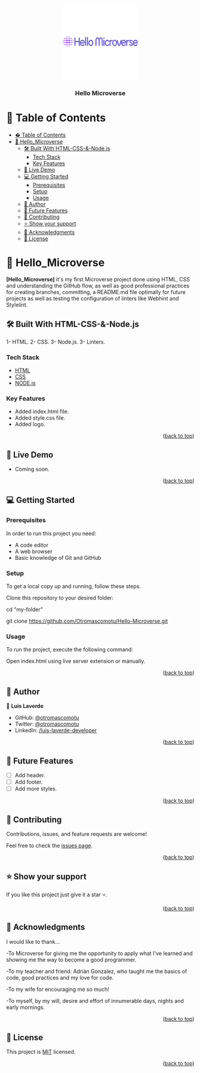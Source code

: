 <a name="readme-top"></a>

<div align="center">

  <img src="img/Hello_Microverse_Logo.png" alt="logo" width="200"  height="auto" />
  
  <br/>

  <h3><b>Hello Microverse</b><h3>

</div>

<!-- TABLE OF CONTENTS -->

# 📗 Table of Contents

- [� Table of Contents](#-table-of-contents)
- [📖 Hello\_Microverse ](#-hello_microverse-)
  - [🛠 Built With HTML-CSS-\&-Node.js](#-built-with-html-css--nodejs)
    - [Tech Stack ](#tech-stack-)
    - [Key Features ](#key-features-)
  - [🚀 Live Demo ](#-live-demo-)
  - [💻 Getting Started ](#-getting-started-)
    - [Prerequisites ](#prerequisites-)
    - [Setup](#setup)
    - [Usage](#usage)
  - [👥 Author ](#-author-)
  - [🔭 Future Features ](#-future-features-)
  - [🤝 Contributing ](#-contributing-)
  - [⭐️ Show your support ](#️-show-your-support-)
  - [🙏 Acknowledgments ](#-acknowledgments-)
  - [📝 License ](#-license-)

<!-- PROJECT DESCRIPTION -->

# 📖 Hello_Microverse <a name="about-project"></a>

**[Hello_Microverse]** it's my first Microverse project done using HTML, CSS and understanding the GitHub flow, as well as good professional practices for creating branches, committing, a README.md file optimally for future projects as well as testing the configuration of linters like Webhint and Stylelint.

## 🛠 Built With HTML-CSS-&-Node.js<a name="built-with"></a>

1- HTML.
2- CSS.
3- Node.js.
3- Linters.

### Tech Stack <a name="tech-stack"></a>

  <ul>
    <li><a href="[https://developer.mozilla.org/en-US/docs/Web/HTML]">HTML</a></li>
    <li><a href="[https://developer.mozilla.org/en-US/docs/Web/CSS])">CSS</a></li>
    <li><a href="[https://nodejs.org/en]">NODE.js</a></li>
  </ul>

<!-- Features -->
### Key Features <a name="key-features"></a>

- Added index.html file.
- Added style.css file.
- Added logo.

<p align="right">(<a href="#readme-top">back to top</a>)</p>

## 🚀 Live Demo <a name="live-demo"></a>

- Coming soon.

<p align="right">(<a href="#readme-top">back to top</a>)</p>

<!-- GETTING STARTED -->

## 💻 Getting Started <a name="getting-started"></a>

### Prerequisites <a name="prerequisites"></a>

In order to run this project you need:

- A code editor
- A web browser
- Basic knowledge of Git and GitHub

### Setup

To get a local copy up and running, follow these steps.

Clone this repository to your desired folder:

cd "my-folder"

git clone https://github.com/Otromascomotu/Hello-Microverse.git

### Usage

To run the project, execute the following command:

Open index.html using live server extension or manually.


<p align="right">(<a href="#readme-top">back to top</a>)</p>


## 👥 Author <a name="author"></a>

👤 **Luis Laverde**

- GitHub: [@otromascomotu](https://github.com/otromascomotu)
- Twitter: [@otromascomotu](https://twitter.com/otromascomotu)
- LinkedIn: [/luis-laverde-developer](https://linkedin.com/in/luis-laverde-developer/)

<p align="right">(<a href="#readme-top">back to top</a>)</p>


<!-- FUTURE FEATURES -->

## 🔭 Future Features <a name="future-features"></a>

- [ ] Add header.
- [ ] Add footer.
- [ ] Add more styles.

<p align="right">(<a href="#readme-top">back to top</a>)</p>

<!-- CONTRIBUTING -->
## 🤝 Contributing <a name="contributing"></a>

Contributions, issues, and feature requests are welcome!

Feel free to check the [issues page](../../issues/).

<p align="right">(<a href="#readme-top">back to top</a>)</p>

## ⭐️ Show your support <a name="support"></a>

If you like this project just give it a star ⭐.

<p align="right">(<a href="#readme-top">back to top</a>)</p>

<!-- ACKNOWLEDGEMENTS -->

## 🙏 Acknowledgments <a name="acknowledgements"></a>

I would like to thank...

-To Microverse for giving me the opportunity to apply what I've learned and showing me the way to become a good programmer.

-To my teacher and friend: Adrián Gonzalez, who taught me the basics of code, good practices and my love for code.

-To my wife for encouraging me so much!

-To myself, by my will, desire and effort of innumerable days, nights and early mornings.

<p align="right">(<a href="#readme-top">back to top</a>)</p>

<!-- LICENSE -->
## 📝 License <a name="license"></a>

This project is [MIT](./LICENSE) licensed.

<p align="right">(<a href="#readme-top">back to top</a>)</p>
